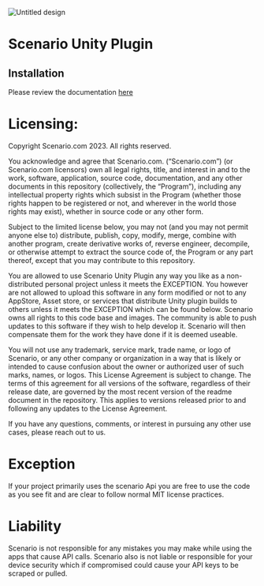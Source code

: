 ![Untitled design](https://i.imgur.com/9vntoHd.jpg)

# Scenario Unity Plugin

## Installation

Please review the documentation [here](https://help.scenario.com/installing-the-unity-plugin)

# Licensing:

Copyright Scenario.com 2023. All rights reserved.
 
You acknowledge and agree that Scenario.com. (“Scenario.com”) (or Scenario.com licensors) own all legal rights, title, and interest in and to the work, software, application, source code, documentation, and any other documents in this repository (collectively, the “Program”), including any intellectual property rights which subsist in the Program (whether those rights happen to be registered or not, and wherever in the world those rights may exist), whether in source code or any other form.
 
Subject to the limited license below, you may not (and you may not permit anyone else to) distribute, publish, copy, modify, merge, combine with another program, create derivative works of, reverse engineer, decompile, or otherwise attempt to extract the source code of, the Program or any part thereof, except that you may contribute to this repository.
 
You are allowed to use Scenario Unity Plugin any way you like as a non-distributed personal project unless it meets the EXCEPTION. You however are not allowed to upload this software in any form modified or not to any AppStore, Asset store, or services that distribute Unity plugin builds to others unless it meets the EXCEPTION which can be found below.
Scenario owns all rights to this code base and images. The community is able to push updates to this software if they wish to help develop it.
Scenario will then compensate them for the work they have done if it is deemed useable.
 
You will not use any trademark, service mark, trade name, or logo of Scenario, or any other company or organization in a way that is likely or intended to cause confusion about the owner or authorized user of such marks, names, or logos.
This License Agreement is subject to change. The terms of this agreement for all versions of the software, regardless of their release date, are governed by the most recent version of the readme document in the repository. This applies to versions released prior to and following any updates to the License Agreement.
 
If you have any questions, comments, or interest in pursuing any other use cases, please reach out to us.

# Exception
If your project primarily uses the scenario Api you are free to use the code as you see fit and are clear to follow normal MIT license practices.

# Liability
Scenario is not responsible for any mistakes you may make while using the apps that cause API calls. Scenario also is not liable or responsible for your device security which if compromised could cause your API keys to be scraped or pulled.
